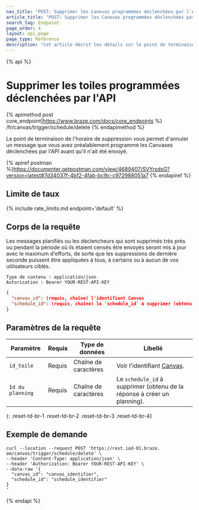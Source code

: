 ```yaml
---
nav_title: "POST: Supprimer les Canevas programmées déclenchées par l'API"
article_title: "POST: Supprimer les Canevas programmées déclenchées par l'API"
search_tag: Endpoint
page_order: 4
layout: api_page
page_type: Référence
description: "Cet article décrit les détails sur le point de terminaison de Suppression programmée des Canvases Déclenchées par l’API."
---
```


{% api %}
# Supprimer les toiles programmées déclenchées par l'API
{% apimethod post core_endpoint|https://www.braze.com/docs/core_endpoints %}
/fr/canvas/trigger/schedule/delete
{% endapimethod %}

Le point de terminaison de l'horaire de suppression vous permet d'annuler un message que vous avez préalablement programmé les Canvases déclenchées par l'API avant qu'il n'ait été envoyé.

{% apiref postman %}https://documenter.getpostman.com/view/4689407/SVYrsdsG?version=latest#7d34037f-4bf2-4fab-bc9c-c972988051a7 {% endapiref %}

## Limite de taux

{% include rate_limits.md endpoint='default' %}

## Corps de la requête

Les messages planifiés ou les déclencheurs qui sont supprimés très près ou pendant la période où ils étaient censés être envoyés seront mis à jour avec le maximum d'efforts, de sorte que les suppressions de dernière seconde puissent être appliquées à tous, à certains ou à aucun de vos utilisateurs ciblés.

```
Type de contenu : application/json
Autorisation : Bearer YOUR-REST-API-KEY
```

```json
{
  "canvas_id": (requis, chaîne) l'identifiant Canvas
  "schedule_id": (requis, chaîne) le `schedule_id` à supprimer (obtenu à partir de la réponse pour créer un planning)
}
```

## Paramètres de la requête

| Paramètre        | Requis | Type de données      | Libellé                                                                  |
| ---------------- | ------ | -------------------- | ------------------------------------------------------------------------ |
| `id_toile`       | Requis | Chaîne de caractères | Voir l'identifiant [Canvas]({{site.baseurl}}/api/identifier_types/).     |
| `Id du planning` | Requis | Chaîne de caractères | Le `schedule_id` à supprimer (obtenu de la réponse à créer un planning). |
{: .reset-td-br-1 .reset-td-br-2 .reset-td-br-3  .reset-td-br-4}


## Exemple de demande
```
curl --location --request POST 'https://rest.iad-01.braze. om/canvas/trigger/schedule/delete' \
--header 'Content-Type: application/json' \
--header 'Authorization: Bearer YOUR-REST-API-KEY' \
--data-raw '{
  "canvas_id": "canvas_identifier",
  "schedule_id": "schedule_identifier"
}
'
```

{% endapi %}
